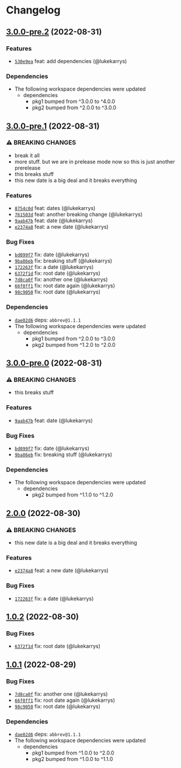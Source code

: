 # Changelog

## [3.0.0-pre.2](https://github.com/npm/npm-cli-release-please/compare/v3.0.0-pre.1...v3.0.0-pre.2) (2022-08-31)

### Features

  * [`530e9ea`](https://github.com/npm/npm-cli-release-please/commit/530e9ea1e82bf526c5f710e803412833073593be) feat: add dependencies (@lukekarrys)


### Dependencies

* The following workspace dependencies were updated
  * dependencies
    * pkg1 bumped from ^3.0.0 to ^4.0.0
    * pkg2 bumped from ^2.0.0 to ^3.0.0

## [3.0.0-pre.1](https://github.com/npm/npm-cli-release-please/compare/v3.0.0-pre.0...v3.0.0-pre.1) (2022-08-31)

### ⚠ BREAKING CHANGES

* break it all
* more stuff. but we are in prelease mode now so this is just another prerelease
* this breaks stuff
* this new date is a big deal and it breaks everything

### Features

  * [`8754c0d`](https://github.com/npm/npm-cli-release-please/commit/8754c0d639e6d6b1a32747675691563792c00ba0) feat: dates (@lukekarrys)
  * [`761503d`](https://github.com/npm/npm-cli-release-please/commit/761503da5afd9443a4181055dd51fec1f6c2d5a5) feat: another breaking change (@lukekarrys)
  * [`9aab47b`](https://github.com/npm/npm-cli-release-please/commit/9aab47be7d701dd951e28bb56696581b731272a8) feat: date (@lukekarrys)
  * [`e2374a8`](https://github.com/npm/npm-cli-release-please/commit/e2374a8c95b172557a9f4df0a64947d8d6caca63) feat: a new date (@lukekarrys)

### Bug Fixes

  * [`bd099f7`](https://github.com/npm/npm-cli-release-please/commit/bd099f7bf84a3c688f98f90733ab17510126a83d) fix: date (@lukekarrys)
  * [`9ba86eb`](https://github.com/npm/npm-cli-release-please/commit/9ba86eb2f5c48e07aca2526be59ace42b9a3ab0d) fix: breaking stuff (@lukekarrys)
  * [`172263f`](https://github.com/npm/npm-cli-release-please/commit/172263fcda0ec597bb142d3ed85bee43dab2589c) fix: a date (@lukekarrys)
  * [`6372f1d`](https://github.com/npm/npm-cli-release-please/commit/6372f1d5ee864d68d422859a5a0dd3c93f070c23) fix: root date (@lukekarrys)
  * [`7d8ca0f`](https://github.com/npm/npm-cli-release-please/commit/7d8ca0f36566d4c1332404b48650cce84387b5a0) fix: another one (@lukekarrys)
  * [`66f0ff1`](https://github.com/npm/npm-cli-release-please/commit/66f0ff1c457eb53fa500d38b05c2a9ce9c16375d) fix: root date again (@lukekarrys)
  * [`98c9050`](https://github.com/npm/npm-cli-release-please/commit/98c90500f22072dcdd7ffa0d8b176deef7317e78) fix: root date (@lukekarrys)

### Dependencies

  * [`dae02d6`](https://github.com/npm/npm-cli-release-please/commit/dae02d6703fa5a9f1829b07f539200a3c05f7e2a) deps: `abbrev@1.1.1`
* The following workspace dependencies were updated
  * dependencies
    * pkg1 bumped from ^2.0.0 to ^3.0.0
    * pkg2 bumped from ^1.2.0 to ^2.0.0

## [3.0.0-pre.0](https://github.com/npm/npm-cli-release-please/compare/v2.0.0...v3.0.0-pre.0) (2022-08-31)

### ⚠ BREAKING CHANGES

* this breaks stuff

### Features

  * [`9aab47b`](https://github.com/npm/npm-cli-release-please/commit/9aab47be7d701dd951e28bb56696581b731272a8) feat: date (@lukekarrys)

### Bug Fixes

  * [`bd099f7`](https://github.com/npm/npm-cli-release-please/commit/bd099f7bf84a3c688f98f90733ab17510126a83d) fix: date (@lukekarrys)
  * [`9ba86eb`](https://github.com/npm/npm-cli-release-please/commit/9ba86eb2f5c48e07aca2526be59ace42b9a3ab0d) fix: breaking stuff (@lukekarrys)


### Dependencies

* The following workspace dependencies were updated
  * dependencies
    * pkg2 bumped from ^1.1.0 to ^1.2.0

## [2.0.0](https://github.com/npm/npm-cli-release-please/compare/v1.0.2...v2.0.0) (2022-08-30)

### ⚠ BREAKING CHANGES

* this new date is a big deal and it breaks everything

### Features

  * [`e2374a8`](https://github.com/npm/npm-cli-release-please/commit/e2374a8c95b172557a9f4df0a64947d8d6caca63) feat: a new date (@lukekarrys)

### Bug Fixes

  * [`172263f`](https://github.com/npm/npm-cli-release-please/commit/172263fcda0ec597bb142d3ed85bee43dab2589c) fix: a date (@lukekarrys)

## [1.0.2](https://github.com/npm/npm-cli-release-please/compare/v1.0.1...v1.0.2) (2022-08-30)

### Bug Fixes

  * [`6372f1d`](https://github.com/npm/npm-cli-release-please/commit/6372f1d5ee864d68d422859a5a0dd3c93f070c23) fix: root date (@lukekarrys)

## [1.0.1](https://github.com/npm/npm-cli-release-please/compare/v1.0.0...v1.0.1) (2022-08-29)

### Bug Fixes

  * [`7d8ca0f`](https://github.com/npm/npm-cli-release-please/commit/7d8ca0f36566d4c1332404b48650cce84387b5a0) fix: another one (@lukekarrys)
  * [`66f0ff1`](https://github.com/npm/npm-cli-release-please/commit/66f0ff1c457eb53fa500d38b05c2a9ce9c16375d) fix: root date again (@lukekarrys)
  * [`98c9050`](https://github.com/npm/npm-cli-release-please/commit/98c90500f22072dcdd7ffa0d8b176deef7317e78) fix: root date (@lukekarrys)

### Dependencies

  * [`dae02d6`](https://github.com/npm/npm-cli-release-please/commit/dae02d6703fa5a9f1829b07f539200a3c05f7e2a) deps: `abbrev@1.1.1`
* The following workspace dependencies were updated
  * dependencies
    * pkg1 bumped from ^1.0.0 to ^2.0.0
    * pkg2 bumped from ^1.0.0 to ^1.1.0
